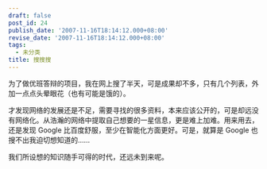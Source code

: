 ```yaml
---
draft: false
post_id: 24
publish_date: '2007-11-16T18:14:12.000+08:00'
revise_date: '2007-11-16T18:14:12.000+08:00'
tags:
  - 未分类
title: 搜搜搜
---
```


为了做优班答辩的项目，我在网上搜了半天，可是成果却不多，只有几个列表，外加一点点头晕眼花（也有可能是饿的）。

才发现网络的发展还是不足，需要寻找的很多资料，本来应该公开的，可是却远没有网络化。从浩瀚的网络中提取自己想要的一星信息，更是难上加难。用来用去，还是发现 Google 比百度舒服，至少在智能化方面更好。可是，就算是 Google 也搜不出我迫切想知道的……

我们所设想的知识随手可得的时代，还远未到来呢。
